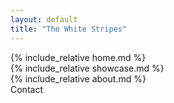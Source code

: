 ```yaml
---
layout: default
title: "The White Stripes"
---
```


<div class="horizontal-scroll-wrapper squares">
    <div class="horizontal-scroll-wrapper-home">
       {% include_relative home.md %}
    </div>
  <div class="horizontal-scroll-wrapper-showcase">
       {% include_relative showcase.md %}
  </div>
  <div class="horizontal-scroll-wrapper-about">
       {% include_relative about.md %}
  </div>
  <div class="box5">Contact</div>
</div>

<script src="assets/javascript/introText.js"></script>
<script src="assets/javascript/anchor.js"></script>
<script src="assets/javascript/introTextAnimation.js"></script>
<script src="assets/javascript/showcaseAnimation.js"></script>
<script src="https://kit.fontawesome.com/3e27283071.js"></script>
<script src="assets/javascript/aboutAnim.js"></script>
